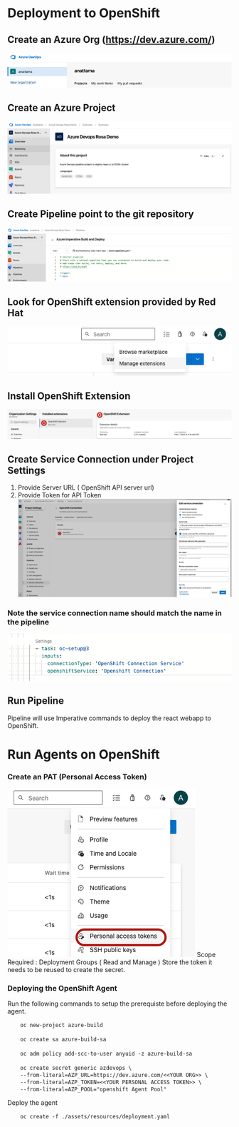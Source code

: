 # Deployment to OpenShift

## Create an Azure Org (https://dev.azure.com/)
   ![](./assets/azure-org.png)
## Create an Azure Project
   ![](./assets/azure-project.png)
## Create Pipeline point to the git repository
   ![](./assets/azure-pipeline.png)
## Look for OpenShift extension provided by Red Hat
   ![](./assets/azure-Browse%20Marketplace.png)
## Install OpenShift Extension
   ![](./assets/azure-Install%20Openshift%20Extension.png)
## Create Service Connection under Project Settings
   1) Provide Server URL ( OpenShift API server url)
   2) Provide Token for API Token
   ![](./assets/azure-%20Service%20Connection.png) 
   ### Note the service connection name should match the name in the pipeline
   ![](./assets/azure-openshift%20connection%20in%20pipeline.png)

## Run Pipeline
   
   Pipeline will use Imperative commands to deploy the react webapp to OpenShift.
   


# Run Agents on OpenShift

### Create an PAT (Personal Access Token)

![](./assets/azure-pat%20token.png)
Scope Required : Deployment Groups ( Read and Manage )
Store the token it needs to be reused to create the secret.

### Deploying the OpenShift Agent

Run the following commands to setup the prerequiste before deploying the agent.

```
    oc new-project azure-build

    oc create sa azure-build-sa

    oc adm policy add-scc-to-user anyuid -z azure-build-sa

    oc create secret generic azdevops \
    --from-literal=AZP_URL=https://dev.azure.com/<<YOUR ORG>> \
    --from-literal=AZP_TOKEN=<<YOUR PERSONAL ACCESS TOKEN>> \
    --from-literal=AZP_POOL="openshift Agent Pool"
```

Deploy the agent 
```
    oc create -f ./assets/resources/deployment.yaml 
```    





